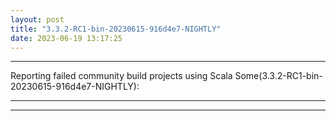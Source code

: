 ```yaml
---
layout: post
title: "3.3.2-RC1-bin-20230615-916d4e7-NIGHTLY"
date: 2023-06-19 13:17:25
---
```


<hr>
Reporting failed community build projects using Scala Some(3.3.2-RC1-bin-20230615-916d4e7-NIGHTLY):<br>

<hr>
<hr>
